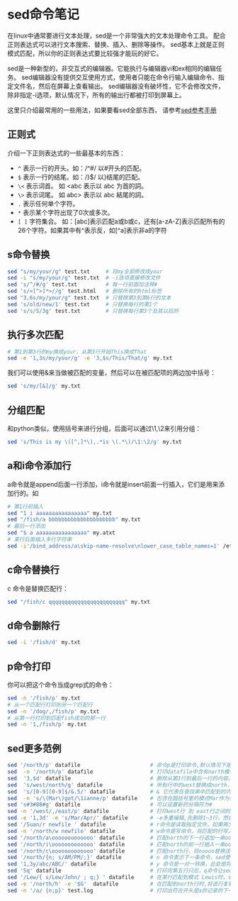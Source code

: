 # sed命令笔记

在linux中通常要进行文本处理，sed是一个非常强大的文本处理命令工具。
配合正则表达式可以进行文本搜索、替换、插入、删除等操作。
sed基本上就是正则模式匹配，所以你的正则表达式要比较强才能玩的好它。

sed是一种新型的，非交互式的编辑器。它能执行与编辑器vi和ex相同的编辑任务。
sed编辑器没有提供交互使用方式，使用者只能在命令行输入编辑命令、指定文件名，然后在屏幕上查看输出。
sed编辑器没有破坏性，它不会修改文件，除非指定-i选项，默认情况下，所有的输出行都被打印到屏幕上。

这里只介绍最常用的一些用法，如果要看sed全部东西，
请参考[sed参考手册](http://www.gnu.org/software/sed/manual/sed.html) 

## 正则式
介绍一下正则表达式的一些最基本的东西：

- `^`   表示一行的开头。如：/^#/ 以#开头的匹配。
- `$`   表示一行的结尾。如：/}$/ 以}结尾的匹配。
- `\<`  表示词首。 如 \<abc 表示以 abc 为首的詞。
- `\>`  表示词尾。 如 abc\> 表示以 abc 結尾的詞。
- `.`   表示任何单个字符。
- `*`   表示某个字符出现了0次或多次。
- `[ ]` 字符集合。 如：[abc]表示匹配a或b或c，还有[a-zA-Z]表示匹配所有的26个字符。如果其中有^表示反，如[^a]表示非a的字符

## s命令替换
```bash
sed "s/my/your/g" test.txt     # 将my全部修改成your
sed -i "s/my/your/g" test.txt  # -i选项直接修改文件
sed 's/^/#/g' test.txt         # 每一行前面加注释#
sed 's/<[^>]*>//g' test.html   # 删除所有的html标签
sed "3,6s/my/your/g" test.txt  # 只替换第3到第6行的文本
sed 's/old/new/1' test.txt     # 只替换每行的第1个
sed 's/s/S/3g' test.txt        # 只替换每行第3个及其以后的
```

## 执行多次匹配
```bash
# 第1到第3行的my换成your，从第3行开始This换成That
sed -e '1,3s/my/your/g' -e '3,$s/This/That/g' my.txt
```

我们可以使用&来当做被匹配的变量，然后可以在被匹配项的两边加中括号：
```bash
sed 's/my/[&]/g' my.txt
```

## 分组匹配
和python类似，使用括号来进行分组，后面可以通过\1,\2来引用分组：
```bash
sed 's/This is my \([^,]*\),.*is \(.*\)/\1:\2/g' my.txt
```

## a和i命令添加行
a命令就是append后面一行添加，i命令就是insert前面一行插入，它们是用来添加行的。如
```bash
# 第1行前插入
sed "1 i aaaaaaaaaaaaaaaa" my.txt
sed "/fish/a bbbbbbbbbbbbbbbbbbbbb" my.txt
# 最后一行添加
sed "$ a aaaaaaaaaaaaaaaa" my.atxt
# 某行后面插入多行字符串
sed -i'/bind_address/a\skip-name-resolve\nlower_case_table_names=1' /etc/mysql/my.cnf
```

## c命令替换行
c 命令是替换匹配行：
```bash
sed "/fish/c qqqqqqqqqqqqqqqqqqqqqqqq" my.txt
```

## d命令删除行
```bash
sed -i '/fish/d' my.txt
```

## p命令打印
你可以把这个命令当成grep式的命令：
```bash
sed -n '/fish/p' my.txt
# 从一个匹配行打印到另一个匹配行
sed -n '/dog/,/fish/p' my.txt
# 从第一行打印到匹配fish成功的那一行
sed -n '1,/fish/p' my.txt
```

## sed更多范例
```bash
sed '/north/p' datafile                      # 命令p是打印命令,默认情况下是打印所有输入行；选项-n是用于取消默认的打印操作。
sed  -n '/north/p' datafile                  # 打印datafile中含有north模式的行，只打印匹配到的行。
sed  '3,$d' datafile                         # 删除从第3行到最后一行的内容。
sed  's/west/north/g' datafile               # 所有行中的west替换成north.若无g,则每行的第一个west被替换。
sed  's/[0-9][0-9]$/&.5/' datafile           # & 它代表在查找串中匹配到的内容，这个例子中，所有两位数结尾的行后面都被加上.5
sed  -n 's/\(Mar\)got/\1ianne/p' datafile    # 包含在圆括号里的模式Mar作为标签1 保存于特定的寄存器中。替换串可通过\1引用它。则Margot被替换成Marianne。
sed 's#3#88#g' datafile                      # 可以设置新的分隔符为#
sed -n '/west/,/east/p' datafile             # 打印west行 到 east行之间的所有行
sed -e '1,3d' -e 's/Mar/Apr/' datafile       # -e多重编辑,先删除1~3行，然后进行替换。
sed '/Suan/r newfile ' datafile              # r命令是读取指定文件。如果再文件datafile 的某一行匹配到Suan，就在该行后面读入文件newfile的内容。
sed -n '/north/w newfile' datafile           # w命令是写命令，将匹配的行写入newfile文件中。
sed '/north/a\ooooooooooooo' datafile        # 匹配north的下一行追加一串ooooo字符。
sed '/north/i\ooooooooooooo' datafile        # 匹配north的前一行插入一串ooooo字符。
sed '/north/c\ooooooooooooo' datafile        # 匹配north行，将ooooo替换该行。
sed '/north/{n; s/AM/PM/;}' datafile         # n 命令表示下一条命令。sed使用该命令获取输入文件的下一行，并将其读入到模式缓冲区中，任何sed命令都将应用到匹配行的下一行上。此处命令的含义是：匹配到含有north后，将输入行下移一行 然后将下一行文本中的AM替换成PM。可以认为n命令是跳跃一行。
sed '1,3y/abc/ABC/' datafile                 # y 命令是一对一转换，此处是将1~3行中a->A b->B c->C转换。
sed '5q' datafile                            # 打印完第五行只后，q命令让sed程序退出.
sed '/Lew/{ s/Lew/John/ ; q;} ' datafile     # 在某行匹配到模式 Lewis时，s表示先用John替换Lewis，然后q命令让sed程序退出。
sed -e '/north/h' -e '$G'  datafile          # 在匹配到north行时,将该行复制到暂存缓冲区中，然后再匹配最后一行后取出暂存缓冲区的内容追加在文件尾部。
sed -n '/a/ {n;p}' test.log                  # 打印出符合开头是a的记录的下一行
```
